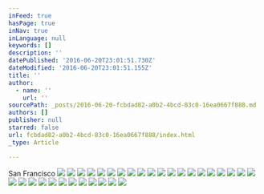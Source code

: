 ```yaml
---
inFeed: true
hasPage: true
inNav: true
inLanguage: null
keywords: []
description: ''
datePublished: '2016-06-20T23:01:51.730Z'
dateModified: '2016-06-20T23:01:51.155Z'
title: ''
author:
  - name: ''
    url: ''
sourcePath: _posts/2016-06-20-fcbdad82-a0b2-4bcd-83c0-16ea0667f888.md
authors: []
publisher: null
starred: false
url: fcbdad82-a0b2-4bcd-83c0-16ea0667f888/index.html
_type: Article

---
```

San Francisco
![](https://imgflo.herokuapp.com/graph/vahj1ThiexotieMo/d0d348e29414380ad881a5034b33c8fd/croprotate.jpg?cropheight=2367&cropwidth=4224&degrees=0&input=https%3A%2F%2Fthe-grid-user-content.s3-us-west-2.amazonaws.com%2F94ec685a-0be8-400b-a58a-c6fb19758db7.jpg&x=0&y=0)
![](https://the-grid-user-content.s3-us-west-2.amazonaws.com/1a768ef0-4770-4756-a546-179d03007112.jpg)
![](https://the-grid-user-content.s3-us-west-2.amazonaws.com/df6cc194-ccf5-4068-bfe0-74ddb2e111eb.jpg)
![](https://the-grid-user-content.s3-us-west-2.amazonaws.com/c402e745-df14-40e0-901e-f338f69ac634.jpg)
![](https://the-grid-user-content.s3-us-west-2.amazonaws.com/e0e2c33b-3466-4b2e-82ec-58d24a6584ad.jpg)
![](https://the-grid-user-content.s3-us-west-2.amazonaws.com/45e613ec-8b6b-47c3-9339-73edfca90c4f.jpg)
![](https://the-grid-user-content.s3-us-west-2.amazonaws.com/8efa0d78-863c-4fa3-85db-22b9b0429d16.jpg)
![](https://the-grid-user-content.s3-us-west-2.amazonaws.com/60f0c002-fecf-47e8-9221-ee020f9dfdf7.jpg)
![](https://the-grid-user-content.s3-us-west-2.amazonaws.com/8f4614f0-f57f-4a47-8c18-ede55dbcfa8f.jpg)
![](https://the-grid-user-content.s3-us-west-2.amazonaws.com/80e2b1dc-8609-4df9-a59a-ab47026e6e9d.jpg)
![](https://the-grid-user-content.s3-us-west-2.amazonaws.com/bd856f66-b111-4397-aa09-89739cf1cfb2.jpg)
![](https://the-grid-user-content.s3-us-west-2.amazonaws.com/7734cd6d-464c-49ec-b57c-9f260da48107.jpg)
![](https://the-grid-user-content.s3-us-west-2.amazonaws.com/6b4cb6e9-4831-4cba-a926-54c16a71583f.jpg)
![](https://the-grid-user-content.s3-us-west-2.amazonaws.com/d87a14e5-1934-4b62-bfa1-f60a8412a556.jpg)
![](https://the-grid-user-content.s3-us-west-2.amazonaws.com/cb0b07f5-5426-4869-b81d-c59d16e6218c.jpg)
![](https://the-grid-user-content.s3-us-west-2.amazonaws.com/2c72da86-ecfe-41da-93a6-1ef70fbb0bd5.jpg)
![](https://the-grid-user-content.s3-us-west-2.amazonaws.com/8b25a12a-813c-4dd7-973a-0d6b63f23fd9.jpg)
![](https://the-grid-user-content.s3-us-west-2.amazonaws.com/0fa16e2b-8089-4d1d-a27f-f3e62dfe930c.jpg)
![](https://the-grid-user-content.s3-us-west-2.amazonaws.com/d0d74e38-f904-4b84-ab7a-1bd33c5057ad.jpg)
![](https://the-grid-user-content.s3-us-west-2.amazonaws.com/20c141a9-3628-4b24-b66a-99db7e47b912.jpg)
![](https://the-grid-user-content.s3-us-west-2.amazonaws.com/ea0ea700-4881-4f0f-8fe7-1a4f5b376eea.jpg)
![](https://the-grid-user-content.s3-us-west-2.amazonaws.com/bb7fa10c-5461-40ef-9f52-bb4dd8a61cec.jpg)
![](https://the-grid-user-content.s3-us-west-2.amazonaws.com/8067679c-2fcd-47f8-991b-f85ebea920ce.jpg)
![](https://the-grid-user-content.s3-us-west-2.amazonaws.com/d6fc85b2-d88e-4ba2-9fd2-2174c0833516.jpg)
![](https://the-grid-user-content.s3-us-west-2.amazonaws.com/59bf435a-e1b5-40cf-9ba1-6ab78f783c9e.jpg)
![](https://the-grid-user-content.s3-us-west-2.amazonaws.com/e469ff79-b0b2-4558-b429-e8d388df157e.jpg)
![](https://the-grid-user-content.s3-us-west-2.amazonaws.com/7ce9dab1-dfa9-45e7-86f6-4d616297e2f0.jpg)
![](https://the-grid-user-content.s3-us-west-2.amazonaws.com/8dec29b1-8e3f-4da8-96c9-83f83e36603d.jpg)
![](https://the-grid-user-content.s3-us-west-2.amazonaws.com/dd331ec0-e249-455c-bdb6-0de01c8d6ae5.jpg)
![](https://the-grid-user-content.s3-us-west-2.amazonaws.com/64b7a80c-e515-4bce-be0b-cd65cbf5131f.jpg)
![](https://the-grid-user-content.s3-us-west-2.amazonaws.com/fd97daf4-4094-4fc1-80fa-b4740bed2c7c.jpg)
![](https://the-grid-user-content.s3-us-west-2.amazonaws.com/09839b4c-374b-4271-8970-fdb6d71669e4.jpg)